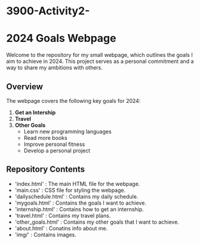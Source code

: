 # 3900-Activity2-
# 2024 Goals Webpage 

Welcome to the repository for my small webpage, which outlines the goals I aim to achieve in 2024. This project serves as a personal commitment and a way to share my ambitions with others. 

## Overview

The webpage covers the following key goals for 2024:
1. **Get an Intership**
2. **Travel**
3. **Other Goals**
   - Learn new programming languages
   - Read more books
   - Improve personal fitness
   - Develop a personal project

## Repository Contents
- 'index.html' : The main HTML file for the webpage.
- 'main.css' : CSS file for styling the webpage.
- 'dailyschedule.html' : Contains my daily schedule.
- 'mygoals.html' : Contains the goals I want to achieve.
- 'internship.html' : Contains how to get an internship.
- 'travel.html' : Contains my travel plans.
- 'other_goals.html' : Contains my other goals that I want to achieve.
- 'about.html' : Conatins info about me.
- 'img/' : Contains images. 
